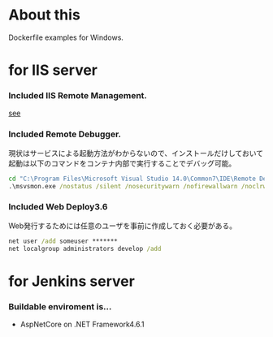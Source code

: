 # About this
Dockerfile examples for Windows.


# for IIS server

### Included IIS Remote Management.

[see](https://technet.microsoft.com/ja-jp/library/dn198619.aspx?f=255&MSPPError=-2147217396)



### Included Remote Debugger.
現状はサービスによる起動方法がわからないので、インストールだけしておいて起動は以下のコマンドをコンテナ内部で実行することでデバッグ可能。

```cmd
cd "C:\Program Files\Microsoft Visual Studio 14.0\Common7\IDE\Remote Debugger\x64"
.\msvsmon.exe /nostatus /silent /nosecuritywarn /nofirewallwarn /noclrwarn
```



### Included Web Deploy3.6

Web発行するためには任意のユーザを事前に作成しておく必要がある。

```cmd
net user /add someuser *******
net localgroup administrators develop /add
```



# for Jenkins server

### Buildable enviroment is...
* AspNetCore on .NET Framework4.6.1

